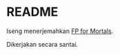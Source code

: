 # README

Iseng menerjemahkan [FP for Mortals](https://leanpub.com/fpmortals).

Dikerjakan secara santai.
